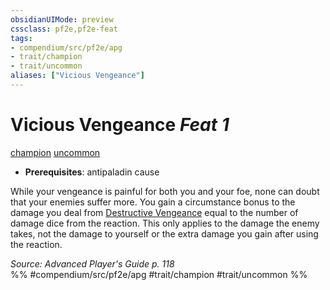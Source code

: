 ```yaml
---
obsidianUIMode: preview
cssclass: pf2e,pf2e-feat
tags:
- compendium/src/pf2e/apg
- trait/champion
- trait/uncommon
aliases: ["Vicious Vengeance"]
---
```

# Vicious Vengeance  *Feat 1*  
[champion](../../rules/traits/champion.md)  [uncommon](../../rules/traits/uncommon.md)  

- **Prerequisites**: antipaladin cause

While your vengeance is painful for both you and your foe, none can doubt that your enemies suffer more. You gain a circumstance bonus to the damage you deal from [Destructive Vengeance](../../rules/actions/destructive-vengeance-apg.md) equal to the number of damage dice from the reaction. This only applies to the damage the enemy takes, not the damage to yourself or the extra damage you gain after using the reaction.

*Source: Advanced Player's Guide p. 118*  
%% #compendium/src/pf2e/apg #trait/champion #trait/uncommon %%